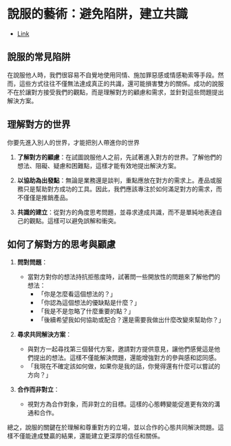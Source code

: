 # 說服的藝術：避免陷阱，建立共識

- [Link](https://www.youtube.com/watch?v=gVTbya4t6UY)

## 說服的常見陷阱

在說服他人時，我們很容易不自覺地使用同情、施加罪惡感或情感勒索等手段。然而，這些方式往往不僅無法達成真正的共識，還可能損害雙方的關係。成功的說服不在於讓對方接受我們的觀點，而是理解對方的顧慮和需求，並針對這些問題提出解決方案。


## 理解對方的世界
你要先進入別人的世界，才能把別人帶進你的世界

1. **了解對方的顧慮**：在試圖說服他人之前，先試著進入對方的世界。了解他們的想法、阻礙、疑慮和困難點，這樣才能有效地提出解決方案。

2. **以協助為出發點**：無論是業務還是談判，重點應放在對方的需求上。產品或服務只是幫助對方成功的工具。因此，我們應該專注於如何滿足對方的需求，而不僅僅是推銷產品。

3. **共識的建立**：從對方的角度思考問題，並尋求達成共識，而不是單純地表達自己的觀點。這樣可以避免誤解和衝突。


## 如何了解對方的思考與顧慮
1. **問對問題**：
   - 當對方對你的想法持抗拒態度時，試著問一些開放性的問題來了解他們的想法：
     - 「你是怎麼看這個想法的？」
     - 「你認為這個想法的優缺點是什麼？」
     - 「我是不是忽略了什麼重要的點？」
     - 「後續希望我如何協助或配合？還是需要我做出什麼改變來幫助你？」

2. **尋求共同解決方案**：
   - 與對方一起尋找第三個替代方案，邀請對方提供意見，讓他們感覺這是他們提出的想法。這樣不僅能解決問題，還能增強對方的參與感和認同感。
   - 「我現在不確定該如何做，如果你是我的話，你覺得還有什麼可以嘗試的方向？」

3. **合作而非對立**：
   - 視對方為合作對象，而非對立的目標。這樣的心態轉變能促進更有效的溝通和合作。

總之，說服的關鍵在於理解和尊重對方的立場，並以合作的心態共同解決問題。這樣不僅能達成雙贏的結果，還能建立更深厚的信任和關係。

